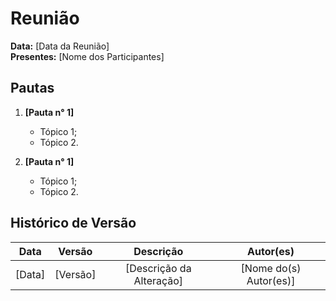 # Reunião

**Data:** [Data da Reunião]  
**Presentes:** [Nome dos Participantes]

## Pautas

1. **[Pauta n° 1]**
   - Tópico 1;
   - Tópico 2.

2. **[Pauta n° 1]**
   - Tópico 1;
   - Tópico 2.


## Histórico de Versão

|    Data    | Versão |              Descrição              |                      Autor(es)                      |
| :--------: | :----: | :---------------------------------: | :-------------------------------------------------: |
| [Data] | [Versão]  | [Descrição da Alteração] | [Nome do(s) Autor(es)] |

